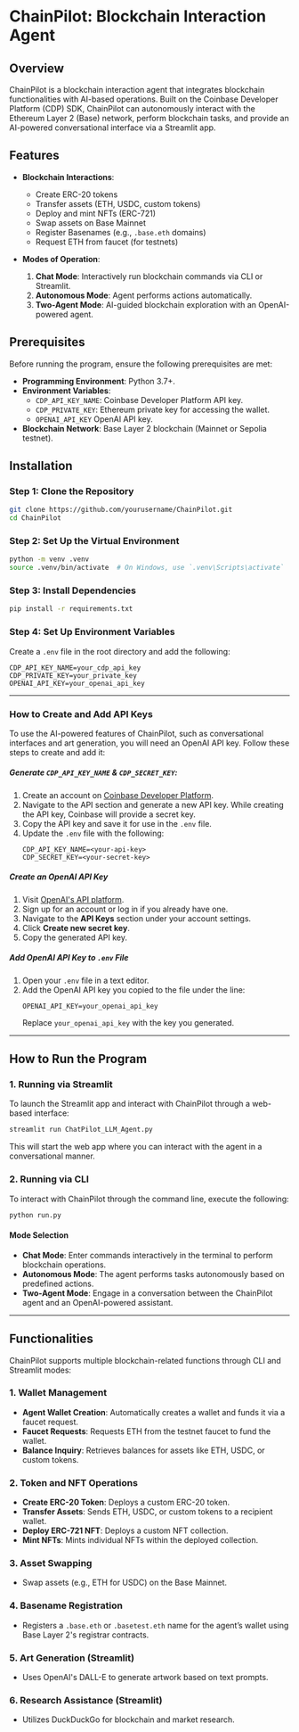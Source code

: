 # **ChainPilot: Blockchain Interaction Agent**

## **Overview**

ChainPilot is a blockchain interaction agent that integrates blockchain functionalities with AI-based operations. Built on the Coinbase Developer Platform (CDP) SDK, ChainPilot can autonomously interact with the Ethereum Layer 2 (Base) network, perform blockchain tasks, and provide an AI-powered conversational interface via a Streamlit app.

## **Features**

- **Blockchain Interactions**:
  - Create ERC-20 tokens
  - Transfer assets (ETH, USDC, custom tokens)
  - Deploy and mint NFTs (ERC-721)
  - Swap assets on Base Mainnet
  - Register Basenames (e.g., `.base.eth` domains)
  - Request ETH from faucet (for testnets)

- **Modes of Operation**:
  1. **Chat Mode**: Interactively run blockchain commands via CLI or Streamlit.
  2. **Autonomous Mode**: Agent performs actions automatically.
  3. **Two-Agent Mode**: AI-guided blockchain exploration with an OpenAI-powered agent.

## **Prerequisites**

Before running the program, ensure the following prerequisites are met:

- **Programming Environment**: Python 3.7+.
- **Environment Variables**:
  - `CDP_API_KEY_NAME`: Coinbase Developer Platform API key.
  - `CDP_PRIVATE_KEY`: Ethereum private key for accessing the wallet.
  - `OPENAI_API_KEY` OpenAI API key.
- **Blockchain Network**: Base Layer 2 blockchain (Mainnet or Sepolia testnet).

## **Installation**

### **Step 1: Clone the Repository**
```bash
git clone https://github.com/yourusername/ChainPilot.git
cd ChainPilot
```

### **Step 2: Set Up the Virtual Environment**
```bash
python -m venv .venv
source .venv/bin/activate  # On Windows, use `.venv\Scripts\activate`
```

### **Step 3: Install Dependencies**
```bash
pip install -r requirements.txt
```

### **Step 4: Set Up Environment Variables**
Create a `.env` file in the root directory and add the following:
```plaintext
CDP_API_KEY_NAME=your_cdp_api_key
CDP_PRIVATE_KEY=your_private_key
OPENAI_API_KEY=your_openai_api_key
```

---

### **How to Create and Add API Keys**

To use the AI-powered features of ChainPilot, such as conversational interfaces and art generation, you will need an OpenAI API key. Follow these steps to create and add it:


##### **Generate `CDP_API_KEY_NAME` & `CDP_SECRET_KEY`:**
1. Create an account on [Coinbase Developer Platform](https://developer.coinbase.com).
2. Navigate to the API section and generate a new API key. While creating the API key, Coinbase will provide a secret key.
3. Copy the API key and save it for use in the `.env` file.
4. Update the `.env` file with the following:
   ```
   CDP_API_KEY_NAME=<your-api-key>
   CDP_SECRET_KEY=<your-secret-key>
   ```  

##### **Create an OpenAI API Key**
1. Visit [OpenAI's API platform](https://platform.openai.com/signup).
2. Sign up for an account or log in if you already have one.
3. Navigate to the **API Keys** section under your account settings.
4. Click **Create new secret key**.
5. Copy the generated API key.

##### **Add OpenAI API Key to `.env` File**
1. Open your `.env` file in a text editor.
2. Add the OpenAI API key you copied to the file under the line:
   ```
   OPENAI_API_KEY=your_openai_api_key
   ```
   Replace `your_openai_api_key` with the key you generated.

---

## **How to Run the Program**

### **1. Running via Streamlit**

To launch the Streamlit app and interact with ChainPilot through a web-based interface:
```bash
streamlit run ChatPilot_LLM_Agent.py
```

This will start the web app where you can interact with the agent in a conversational manner.

### **2. Running via CLI**

To interact with ChainPilot through the command line, execute the following:
```bash
python run.py
```

#### **Mode Selection**
- **Chat Mode**: Enter commands interactively in the terminal to perform blockchain operations.
- **Autonomous Mode**: The agent performs tasks autonomously based on predefined actions.
- **Two-Agent Mode**: Engage in a conversation between the ChainPilot agent and an OpenAI-powered assistant.

---

## **Functionalities**

ChainPilot supports multiple blockchain-related functions through CLI and Streamlit modes:

### **1. Wallet Management**
- **Agent Wallet Creation**: Automatically creates a wallet and funds it via a faucet request.
- **Faucet Requests**: Requests ETH from the testnet faucet to fund the wallet.
- **Balance Inquiry**: Retrieves balances for assets like ETH, USDC, or custom tokens.

### **2. Token and NFT Operations**
- **Create ERC-20 Token**: Deploys a custom ERC-20 token.
- **Transfer Assets**: Sends ETH, USDC, or custom tokens to a recipient wallet.
- **Deploy ERC-721 NFT**: Deploys a custom NFT collection.
- **Mint NFTs**: Mints individual NFTs within the deployed collection.

### **3. Asset Swapping**
- Swap assets (e.g., ETH for USDC) on the Base Mainnet.

### **4. Basename Registration**
- Registers a `.base.eth` or `.basetest.eth` name for the agent’s wallet using Base Layer 2's registrar contracts.

### **5. Art Generation (Streamlit)**
- Uses OpenAI's DALL-E to generate artwork based on text prompts.

### **6. Research Assistance (Streamlit)**
- Utilizes DuckDuckGo for blockchain and market research.
